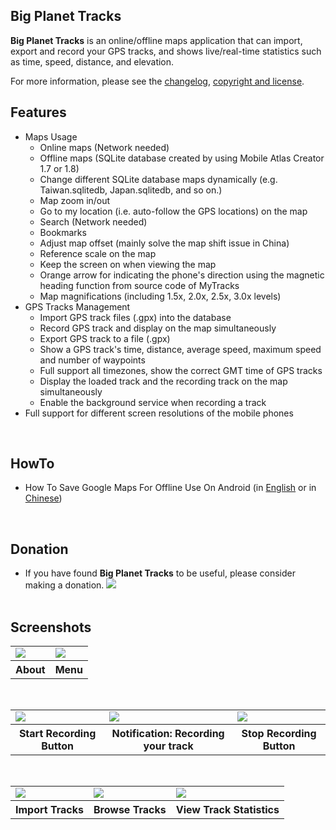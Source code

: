 ## Big Planet Tracks ##
**Big Planet Tracks** is an online/offline maps application that can import, export and record your GPS tracks, and shows live/real-time statistics such as time, speed, distance, and elevation.

For more information, please see the [changelog](Changelog.md), [copyright and license](CopyrightAndLicense.md).
<br />

## Features ##
  * Maps Usage
    * Online maps (Network needed)
    * Offline maps (SQLite database created by using Mobile Atlas Creator 1.7 or 1.8)
    * Change different SQLite database maps dynamically (e.g. Taiwan.sqlitedb, Japan.sqlitedb, and so on.)
    * Map zoom in/out
    * Go to my location (i.e. auto-follow the GPS locations) on the map
    * Search (Network needed)
    * Bookmarks
    * Adjust map offset (mainly solve the map shift issue in China)
    * Reference scale on the map
    * Keep the screen on when viewing the map
    * Orange arrow for indicating the phone's direction using the magnetic heading function from source code of MyTracks
    * Map magnifications (including 1.5x, 2.0x, 2.5x, 3.0x levels)
  * GPS Tracks Management
    * Import GPS track files (.gpx) into the database
    * Record GPS track and display on the map simultaneously
    * Export GPS track to a file (.gpx)
    * Show a GPS track's time, distance, average speed, maximum speed and number of waypoints
    * Full support all timezones, show the correct GMT time of GPS tracks
    * Display the loaded track and the recording track on the map simultaneously
    * Enable the background service when recording a track
  * Full support for different screen resolutions of the mobile phones
<br />

## HowTo ##
  * How To Save Google Maps For Offline Use On Android (in [English](HowToSaveGoogleMapsForOfflineUseOnAndroid.md) or in [Chinese](http://android-map.blogspot.com/2010/02/mobile-atlas-creator-17.html))
<br />

## Donation ##
  * If you have found **Big Planet Tracks** to be useful, please consider making a donation.
[![](https://www.paypal.com/en_US/i/btn/btn_donateCC_LG.gif)](https://www.paypal.com/cgi-bin/webscr?cmd=_donations&business=TBQS6WKXTLNVW&lc=TW&item_name=Big%20Planet%20Tracks%20for%20Android&currency_code=USD&bn=PP%2dDonationsBF%3abtn_donateCC_LG%2egif%3aNonHostedGuest)
<br /><br />

## Screenshots ##
<table>
<tr>
<td>
<img src='http://lh3.ggpht.com/_SZmMjCe-aB0/TBieQuKo0MI/AAAAAAAAUDs/C_sxF9ZX_BA/s320/BigPlanetTracks_2.0_About_en.png' />
</td>
<td>
<img src='http://lh3.ggpht.com/_SZmMjCe-aB0/TBZXJDS0SfI/AAAAAAAAT_c/v34FqXzrDkM/s320/BigPlanetTracks_2.0_Menu_en.png' />
</td>
</tr>
<tr>
<th>About</th>
<th>Menu</th>
</tr>
</table>
<br />

<table>
<tr>
<td>
<img src='http://lh3.ggpht.com/_SZmMjCe-aB0/TBZ7QO9xHDI/AAAAAAAAUCg/pzGlu46tJCw/s320/BigPlanetTracks_2.0_Recording_Track_01_Start_Button.png' />
</td>
<td>
<img src='http://lh3.ggpht.com/_SZmMjCe-aB0/TBZ7QVsSxzI/AAAAAAAAUCk/in4uZP5Xy5w/s320/BigPlanetTracks_2.0_Recording_Track_02_Notification_en.png' />
</td>
<td>
<img src='http://lh3.ggpht.com/_SZmMjCe-aB0/TBZ7Q7YphdI/AAAAAAAAUCs/lSmkbEL91fQ/s320/BigPlanetTracks_2.0_Recording_Track_03_Stop_Button.png' />
</td>
</tr>
<tr>
<th>Start Recording Button</th>
<th>Notification: Recording your track</th>
<th>Stop Recording Button</th>
</tr>
</table>
<br />

<table>
<tr>
<td>
<img src='http://lh3.ggpht.com/_SZmMjCe-aB0/TBZXIzu-oMI/AAAAAAAAT_U/5AlscX4hhNc/s320/BigPlanetTracks_2.0_Import_Tracks_en.png' />
</td>
<td>
<img src='http://lh3.ggpht.com/_SZmMjCe-aB0/TBZW8T0LQhI/AAAAAAAAT_E/cgNtQAUmcUI/s320/BigPlanetTracks_2.0_Browse_Tracks_en.png' />
</td>
<td>
<img src='http://lh3.ggpht.com/_SZmMjCe-aB0/TBZXIjBt4GI/AAAAAAAAT_M/ixswhxQYBVA/s320/BigPlanetTracks_2.0_Browse_Tracks_View_Statistics_en.png' />
</td>
</tr>
<tr>
<th>Import Tracks</th>
<th>Browse Tracks</th>
<th>View Track Statistics</th>
</tr>
</table>